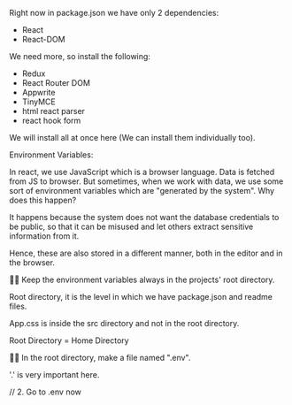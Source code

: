 Right now in package.json we have only 2 dependencies:
- React
- React-DOM

We need more, so install the following:
- Redux
- React Router DOM
- Appwrite
- TinyMCE
- html react parser
- react hook form

We will install all at once here (We can install them individually too).

Environment Variables:

In react, we use JavaScript which is a browser language. Data is fetched from JS to browser. But sometimes, when we work with data, we use some sort of environment variables which are "generated by the system". Why does this happen?

It happens because the system does not want the database credentials to be public, so that it can be misused and let others extract sensitive information from it.

Hence, these are also stored in a different manner, both in the editor and in the browser.

🛑🛑 Keep the environment variables always in the projects' root directory.

Root directory, it is the level in which we have package.json and readme files.

App.css is inside the src directory and not in the root directory.

Root Directory = Home Directory

🛑🛑 In the root directory, make a file named ".env".

'.' is very important here.

// 2. Go to .env now

